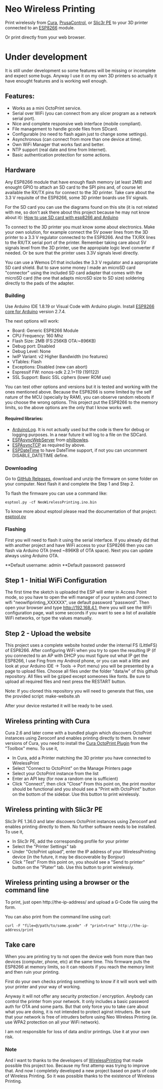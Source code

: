 # Neo Wireless Printing #


Print wirelessly from [Cura](https://ultimaker.com/en/products/cura-software), [PrusaControl](http://prusacontrol.org/), or [Slic3r PE](https://github.com/prusa3d/Slic3r/releases) to your 3D printer connected to an [ESP8266](https://espressif.com/en/products/hardware/esp8266ex/overview) module.

Or print directly from your web browser.


# Under development

It is still under development so some features will be missing or incomplete and expect some bugs.
Anyway I use it on my own 3D printers so actually it have enought features and is working well enough.


## Features:

* Works as a mini OctoPrint service.
* Serial over WiFi (you can connect from any slicer program as a network serial port).
* Nice and complete responsive web interface (mobile compliant).
* File management to handle gcode files from SDcard.
* Configurable (no need to flash again just to change some settings).
* Asynchronous (can connect from more than one device at time).
* Own WiFi Manager that works fast and better.
* NTP support (real date and time from Internet).
* Basic authentication protection for some actions.


## Hardware

Any ESP8266 module that have enough flash memory (at least 2MB) and enought GPIO to attach an SD card to the SPI pins and, of course let available the RX/TX pins for connect to the 3D printer.
Take care about the 3.3 V requisite of the ESP8266, some 3D printer boards use 5V signals.

For the SD card you can use the diagrams found on this site (it is not related with me, so don't ask there about this project because he may not know about it): [How to use SD card with esp8266 and Arduino](https://www.mischianti.org/2019/12/15/how-to-use-sd-card-with-esp8266-and-arduino/)

To connect to the 3D printer you must know some about electronics. Make your own solution, for example connect the 5V power lines from the 3D printer to a 3.3 V regulator connected to the ESP8266. And the TX/RX lines to the RX/TX serial port of the printer. Remember taking care about 5V signals level from the 3D printer, use the appropiate logic level converter if needed. Or be sure that the printer uses 3.3V signals level directly.

You can use a Wemos D1 that includes the 3.3 V regulator and a appropriate SD card shield. But to save some money I made an microSD card "connector" using the included SD card adapter that comes with the microSD card (the one that adapts microSD size to SD size) soldering directly to the pads of the adapter.

### Building

Use Arduino IDE 1.8.19 or Visual Code with Arduino plugin.
Install [ESP8266 core for Arduino](https://github.com/esp8266/Arduino) version 2.7.4.

The next options will work:
* Board: Generic ESP8266 Module
* CPU Frequency: 160 Mhz
* Flash Size: 2MB (FS:256KB OTA:~896KB)
* Debug port: Disabled
* Debug Level: None
* IwIP Variant: v2 Higher Bandwidth (no features)
* VTables: Flash
* Exceptions: Disabled (new can abort)
* Espressif FW: nonos-sdk 2.2.1+119 (191122)
* SSL Support: Basic SSL ciphers (lower ROM use)

You can test other options and versions but it is tested and working with the ones mentioned above.
Because the ESP8266 is some limited by the self nature of the MCU (specially by RAM), you can observe random reboots if you choose the wrong options. This project put the ESP8266 to the memory limits, so the above options are the only that I know works well.


#### Required libraries:

- [ArduinoLog](https://github.com/thijse/Arduino-Log). It is not actually used but the code is there for debug or logging purposes. In a near future it will log to a file on the SDCard.
- [ESPAsyncWebServer](https://github.com/philbowles/ESPAsyncWebServer) from [philbowles](https://github.com/philbowles).
- [ESPAsyncTCP](https://github.com/philbowles/ESPAsyncTCP) as required by above.
- [ESPDateTime](https://github.com/mcxiaoke/ESPDateTime) to have DateTime support, if not you can uncomment DISABLE_DATETIME define.


### Downloading

Go to [GitHub Releases](https://github.com/Anyeos/NeoWirelessPrinting/releases), download and unzip the firmware on some folder on your computer. Next flash it and complete the Step 1 and Step 2.

To flash the firmware you can use a command like:
```
esptool.py -cf NeoWirelessPrinting.ino.bin
```
To know more about esptool please read the documentation of that project: [esptool.py](https://github.com/espressif/esptool)


### Flashing

First you will need to flash it using the serial interface. If you already did that with another project and have WiFi access to your ESP8266 then you can flash via Arduino OTA (need ~896KB of OTA space).
Next you can update always using Arduino OTA.

**Default username: admin
**Default password: password

## Step 1 - Initial WiFi Configuration
The first time the sketch is uploaded the ESP will enter in Access Point mode, so you have to open the wifi manager of your system and connect to wifi "neowifiprinting_XXXXXX", use default password "password". Then open your browser and type http://192.168.4.1, there you will see the WiFi configuration page, wait some seconds if you want to see a list of available WiFi networks, or type the values manually. 

## Step 2 - Upload the website
This project uses a complete website hosted under the internal FS (LittleFS) of ESP8266. After configuring WiFi when you try to open the resulting IP (if you connected to an AP with DHCP you must figure out what IP get the ESP8266, I use Fing from my Android phone, or you can wait a little and look at your Arduino IDE -> Tools -> Port menu) you will be presented by a page to upload files.
Choose all files under the folder "data/w" of this github repository. All files will be gziped except someones like fonts. Be sure to upload all required files and next press the RESTART button.

Note: If you cloned this repository you will need to generate that files, use the provided script: make-website.sh

After your device restarted it will be ready to be used.


## Wireless printing with Cura

Cura 2.6 and later come with a bundled plugin which discovers OctoPrint instances using Zeroconf and enables printing directly to them. In newer versions of Cura, you need to install the [Cura OctoPrint Plugin](https://github.com/fieldOfView/Cura-OctoPrintPlugin) from the "Toolbox" menu. To use it,
- In Cura, add a Printer matching the 3D printer you have connected to WirelessPrint
- Select "Connect to OctoPrint" on the Manage Printers page
- Select your OctoPrint instance from the list
- Enter an API key (for now a random one is sufficient)
- Click "Connect", then click "Close"
From this point on, the print monitor should be functional and you should see a "Print with OctoPrint" button on the bottom of the sidebar. Use this button to print wirelessly.

## Wireless printing with Slic3r PE

Slic3r PE 1.36.0 and later discovers OctoPrint instances using Zeroconf and enables printing directly to them. No further software needs to be installed. To use it,
- In Slic3r PE, add the corresponding profile for your printer
- Select the "Printer Settings" tab
- Under "OctoPrint upload", enter the IP address of your WirelessPrinting device (in the future, it may be discoverable by Bonjour)
- Click "Test"
From this point on, you should see a "Send to printer" button on the "Plater" tab. Use this button to print wirelessly.

## Wireless printing using a browser or the command line

To print, just open http://the-ip-address/ and upload a G-Code file using the form.

You can also print from the command line using curl:

```
curl -F "file=@/path/to/some.gcode" -F "print=true" http://the-ip-address/print
```

## Take care
When you are printing try to not open the device web from more than two devices (computer, phone, etc) at the same time. This firmware puts the ESP8266 at memory limits, so it can reboots if you reach the memory limit and then ruin your printing.

First do your own checks printing something to know if it will work well with your printer and your way of working.

Anyway it will not offer any security protection / encryption. Anybody can control the printer from your network. It only includes a basic password auth for OTA and some parts. But that only force you to take care about what you are doing, it is not intended to protect aginst intruders. Be sure that your network is free of intruders before using Neo Wireless Printing (ie. use WPA2 protection on all your WiFi network).

I am not responsible for loss of data and/or printings. Use it at your own risk.


### Note

And I want to thanks to the developers of [WirelessPrinting](https://github.com/probonopd/WirelessPrinting) that made possible this project too. Because my first attemp was trying to improve that. And now I completely developed a new project based on parts of code of Wireless Printing. So it was possible thanks to the existence of Wireless Printing.


